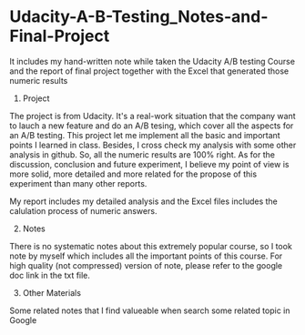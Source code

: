 # Udacity-A-B-Testing_Notes-and-Final-Project
  It includes my hand-written note while taken the Udacity A/B testing Course and the report of final project together with the Excel that generated those numeric results 

1. Project

  The project is from Udacity. It's a real-work situation that the company want to lauch a new feature and do an A/B tesing, which cover 
all the aspects for an A/B testing. This project let me implement all the basic and important points I learned in class. Besides, I cross
check my analysis with some other analysis in github. So, all the numeric results are 100% right. As for the discussion, 
conclusion and future experiment, I believe my point of view is more solid, more detailed and more related for the propose of this 
experiment than many other reports.

  My report includes my detailed analysis and the Excel files includes the calulation process of numeric answers.


2. Notes

  There is no systematic notes about this extremely popular course, so I took note by myself which includes all the important points of 
this course. For high quality (not compressed) version of note, please refer to the google doc link in the txt file.


3. Other Materials

  Some related notes that I find valueable when search some related topic in Google
